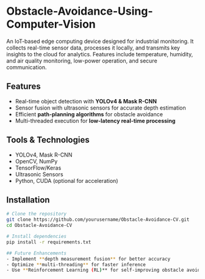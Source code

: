 # Obstacle-Avoidance-Using-Computer-Vision
An IoT-based edge computing device designed for industrial monitoring. It collects real-time sensor data, processes it locally, and transmits key insights to the cloud for analytics. Features include temperature, humidity, and air quality monitoring, low-power operation, and secure communication.
## Features
- Real-time object detection with **YOLOv4 & Mask R-CNN**
- Sensor fusion with ultrasonic sensors for accurate depth estimation
- Efficient **path-planning algorithms** for obstacle avoidance
- Multi-threaded execution for **low-latency real-time processing**

## Tools & Technologies
- YOLOv4, Mask R-CNN
- OpenCV, NumPy
- TensorFlow/Keras
- Ultrasonic Sensors
- Python, CUDA (optional for acceleration)

## Installation
```sh
# Clone the repository
git clone https://github.com/yourusername/Obstacle-Avoidance-CV.git
cd Obstacle-Avoidance-CV

# Install dependencies
pip install -r requirements.txt

## Future Enhancements
- Implement **depth measurement fusion** for better accuracy
- Optimize **multi-threading** for faster inference
- Use **Reinforcement Learning (RL)** for self-improving obstacle avoidance
